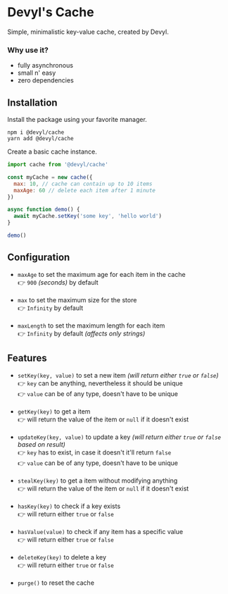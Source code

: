 # Devyl's Cache

Simple, minimalistic key-value cache, created by Devyl.

### Why use it?

- fully asynchronous
- small n' easy
- zero dependencies

## Installation

Install the package using your favorite manager.

```sh-session
npm i @devyl/cache
yarn add @devyl/cache
```

Create a basic cache instance.

```js
import cache from '@devyl/cache'

const myCache = new cache({
  max: 10, // cache can contain up to 10 items
  maxAge: 60 // delete each item after 1 minute
})

async function demo() {
  await myCache.setKey('some key', 'hello world')
}

demo()
```

## Configuration

- `maxAge` to set the maximum age for each item in the cache <br/> 👉 `900` _(seconds)_ by default <br/><br/>
- `max` to set the maximum size for the store <br/> 👉 `Infinity` by default <br/><br/>
- `maxLength` to set the maximum length for each item <br/> 👉 `Infinity` by default _(affects only strings)_

## Features

- `setKey(key, value)` to set a new item _(will return either `true` or `false`)_ <br/> 👉 `key` can be anything, nevertheless it should be unique <br/> 👉 `value` can be of any type, doesn't have to be unique <br/><br/>
- `getKey(key)` to get a item <br/> 👉 will return the value of the item or `null` if it doesn't exist <br/><br/>
- `updateKey(key, value)` to update a key _(will return either `true` or `false` based on result)_ <br/> 👉 `key` has to exist, in case it doesn't it'll return `false` <br/> 👉 `value` can be of any type, doesn't have to be unique <br/><br/>
- `stealKey(key)` to get a item without modifying anything <br/> 👉 will return the value of the item or `null` if it doesn't exist <br/><br/>
- `hasKey(key)` to check if a key exists <br/> 👉 will return either `true` or `false` <br/><br/>
- `hasValue(value)` to check if any item has a specific value <br/> 👉 will return either `true` or `false` <br/><br/>
- `deleteKey(key)` to delete a key <br/> 👉 will return either `true` or `false` <br/><br/>
- `purge()` to reset the cache
